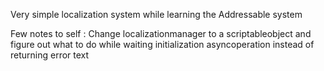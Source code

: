 Very simple localization system while learning the Addressable system

Few notes to self : Change localizationmanager to a scriptableobject and figure out what to do while waiting initialization asyncoperation instead of returning error text
